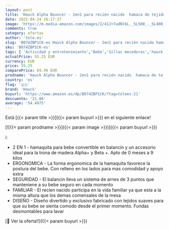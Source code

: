 ```yaml
---
layout: post
title: 'Hauck Alpha Bouncer - 2en1 para recién nacido  hamaca de tejido  combinable con trona de madera evolutiva Alpha+ y Beta+  incluido reductor  mecedora para bebes  Gris  Hearts Grey   H-66188-EN-000-C02'
date: 2022-04-24 16:17:27
image: 'https://m.media-amazon.com/images/I/41J+7udNl6L._SL500_._SL400_.jpg'
comments: true
category: ofertas
author: 'tole.es'
slug: 'B074ZBP1CK-es Hauck Alpha Bouncer - 2en1 para recién nacido hamaca de...'
sku: 'B074ZBP1CK-es'
tags: [ 'Actividad y entretenimiento','Bebé','Sillas mecedoras','hauck','nacido','recién','trona','🇪🇸', ]
actualPrice: 55.25 EUR
currency: EUR
price: 55.25
comparePrice: 69.99 EUR
prodname: 'Hauck Alpha Bouncer - 2en1 para recién nacido  hamaca de tejido  combinable con trona de madera evolutiva Alpha+ y Beta+  incluido reductor  mecedora para bebes  Gris  Hearts Grey   H-66188-EN-000-C02'
country: 'es'
flag: '🇪🇸'
brand: 'Hauck'
buyurl: 'https://www.amazon.es/dp/B074ZBP1CK/?tag=tolees-21'
descuento: '21.06'
average: '54.4975'
---
```


Está [{{< param title >}}]({{< param buyurl >}}) en el siguiente enlace!

[![{{< param prodname >}}]({{< param image >}})]({{< param buyurl >}})

ℹ️:

- 2 EN 1 - hamaquita para bebe convertible en balancin y un accesorio ideal para la trona de madera Alpha+ y Beta +. Apto de 0 meses a 9 kilos
- ERGONOMICA - La forma ergonomica de la hamaquita favorece la postura del bebe. Con relleno en los lados para mas comodidad y apoyo extra
- SEGURIDAD - El balancin lleva un sistema de arnes de 3 puntos que manteniene a su bebe seguro en cada momento
- FAMILIAR - El recien nacido participa en la vida familiar ya que esta a la misma altura que los demas comensales de la mesa
- DISEÑO - Diseño divertido y exclusivo fabricado con tejidos suaves para que su bebe se sienta comodo desde el primer momento. Fundas desmontables para lavar

[🛒 Ver la oferta!!]({{< param buyurl >}})
